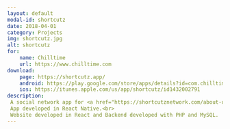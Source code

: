 ```yaml
---
layout: default
modal-id: shortcutz
date: 2018-04-01
category: Projects
img: shortcutz.jpg
alt: shortcutz
for: 
    name: Chilltime
    url: https://www.chilltime.com
download:
    page: https://shortcutz.app/
    android: https://play.google.com/store/apps/details?id=com.chilltime.shortcutz
    ios: https://itunes.apple.com/us/app/shortcutz/id1432002791
description: 
 A social network app for <a href="https://shortcutznetwork.com/about-us/" target="_blank" rel="noopener noreferrer">SHORTCUTZ NETWORK</a>, a collection of regular short film screenings, taking place around the world.<br>
 App developed in React Native.<br>
 Website developed in React and Backend developed with PHP and MySQL.
---
```

